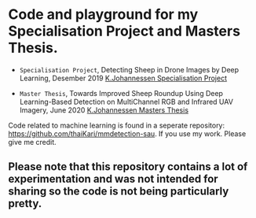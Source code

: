 
# Code and playground for my Specialisation Project and Masters Thesis.
- `Specialisation Project`, Detecting Sheep in Drone Images by Deep Learning, Desember 2019 
[K.Johannessen Specialisation Project](K.Johannessen_Specialisation_project_final-compressed.pdf)

- `Master Thesis`, Towards Improved Sheep Roundup Using Deep Learning-Based Detection on MultiChannel RGB and Infrared UAV Imagery, June 2020 
[K.Johannessen Masters Thesis](FinalProjectVersions/K.Johannessen_Masters_Thesis_final-compressed.pdf)

Code related to machine learning is found in a seperate repository: https://github.com/thaiKari/mmdetection-sau. If you use my work. Please give me credit.
## Please note that this repository contains a lot of experimentation and was not intended for sharing so the code is not being particularly pretty.
